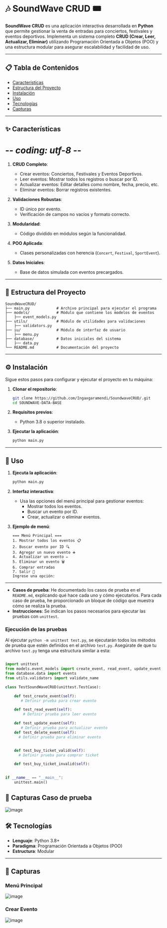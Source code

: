 # 🎶 SoundWave CRUD 🎟️  

**SoundWave CRUD** es una aplicación interactiva desarrollada en **Python** que permite gestionar la venta de entradas para conciertos, festivales y eventos deportivos. Implementa un sistema completo **CRUD (Crear, Leer, Actualizar, Eliminar)** utilizando Programación Orientada a Objetos (POO) y una estructura modular para asegurar escalabilidad y facilidad de uso.

---

## 📋 **Tabla de Contenidos**

- [Características](#✨-características)
- [Estructura del Proyecto](#📂-estructura-del-proyecto)
- [Instalación](#⚙️-instalación)
- [Uso](#🚀-uso)
- [Tecnologías](#🛠️-tecnologías)
- [Capturas](#📸-capturas)


---

## ✨ **Características**

# -*- coding: utf-8 -*-

1. **CRUD Completo**:
   - Crear eventos: Conciertos, Festivales y Eventos Deportivos.
   - Leer eventos: Mostrar todos los registros o buscar por ID.
   - Actualizar eventos: Editar detalles como nombre, fecha, precio, etc.
   - Eliminar eventos: Borrar registros existentes.

2. **Validaciones Robustas**:
   - ID único por evento.
   - Verificación de campos no vacíos y formato correcto.

3. **Modularidad**:
   - Código dividido en módulos según la funcionalidad.

4. **POO Aplicada**:
   - Clases personalizadas con herencia (`Concert`, `Festival`, `SportEvent`).

5. **Datos Iniciales**:
   - Base de datos simulada con eventos precargados.

---

## 📂 **Estructura del Proyecto**

```
SoundWaveCRUD/
├── main.py            # Archivo principal para ejecutar el programa
├── models/            # Módulo que contiene los modelos de eventos
│   ├── event_models.py
├── utils/             # Módulo de utilidades para validaciones
│   ├── validators.py
├── iu/                # Módulo de interfaz de usuario
│   ├── menu.py
├── database/          # Datos iniciales del sistema
│   ├── data.py
└── README.md          # Documentación del proyecto
```

---

## ⚙️ **Instalación**

Sigue estos pasos para configurar y ejecutar el proyecto en tu máquina:

1. **Clonar el repositorio**:
   ```bash
   git clone https://github.com/Ingaxgaramendi/SoundwaveCRUD/.git
   cd SOUNDWAVE-DATA-BASE
   ```

2. **Requisitos previos**:
   - Python 3.8 o superior instalado.

3. **Ejecutar la aplicación**:
   ```bash
   python main.py
   ```

---

## 🚀 **Uso**

1. **Ejecuta la aplicación**:
   ```bash
   python main.py
   ```

2. **Interfaz interactiva**:
   - Usa las opciones del menú principal para gestionar eventos:
     - Mostrar todos los eventos.
     - Buscar un evento por ID.
     - Crear, actualizar o eliminar eventos.

3. **Ejemplo de menú**:
   ```
   === Menú Principal ===
   1. Mostrar todos los eventos 📋
   2. Buscar evento por ID 🔍
   3. Agregar un nuevo evento ➕
   4. Actualizar un evento ✏️
   5. Eliminar un evento 🗑️
   6. Comprar entradas
   7. Salir 🚪
   Ingrese una opción:
   ```

---
- **Casos de prueba**: He documentado los casos de prueba en el `README.md`, explicando qué hace cada uno y cómo ejecutarlos. Para cada caso de prueba, he proporcionado un bloque de código que muestra cómo se realiza la prueba.
- **Instrucciones**: Se indican los pasos necesarios para ejecutar las pruebas con `unittest`.

### Ejecución de las pruebas

Al ejecutar `python -m unittest test.py`, se ejecutarán todos los métodos de prueba que estén definidos en el archivo `test.py`. Asegúrate de que tu archivo `test.py` tenga una estructura similar a esta:
```python

import unittest
from models.event_models import create_event, read_event, update_event, delete_event, buy_ticket
from database.data import events
from utils.validators import validate_name

class TestSoundWaveCRUD(unittest.TestCase):

    def test_create_event(self):
       # Definir prueba para crear evento

    def test_read_event(self):
        # Definir prueba para leer evento

    def test_update_event(self):
       # Definir prueba para actualizar evento
    def test_delete_event(self):
      # Definir prueba para eliminar evento


    def test_buy_ticket_valid(self):
      # Definir prueba para comprar ticket

    def test_buy_ticket_invalid(self):
        

if __name__ == "__main__":
    unittest.main()
```
## 📸 **Capturas Caso de prueba** 

![image](https://github.com/user-attachments/assets/f3b6d8ef-7175-4423-bb8e-aee075e34a63)

## 🛠️ **Tecnologías**

- **Lenguaje**: Python 3.8+
- **Paradigma**: Programación Orientada a Objetos (POO)
- **Estructura**: Modular

---

## 📸 **Capturas**

### Menú Principal  
![image](https://github.com/user-attachments/assets/0d503346-8cb5-4594-9db2-557cf5a271d9)


### Crear Evento  
![image](https://github.com/user-attachments/assets/69ac043a-d601-4148-9a79-e2828ced5234)



